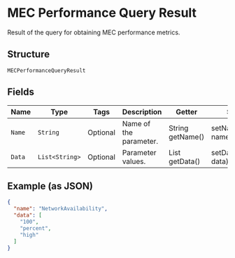 
# MEC Performance Query Result

Result of the query for obtaining MEC performance metrics.

## Structure

`MECPerformanceQueryResult`

## Fields

| Name | Type | Tags | Description | Getter | Setter |
|  --- | --- | --- | --- | --- | --- |
| `Name` | `String` | Optional | Name of the parameter. | String getName() | setName(String name) |
| `Data` | `List<String>` | Optional | Parameter values. | List<String> getData() | setData(List<String> data) |

## Example (as JSON)

```json
{
  "name": "NetworkAvailability",
  "data": [
    "100",
    "percent",
    "high"
  ]
}
```

